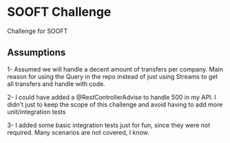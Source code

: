 # SOOFT Challenge
Challenge for SOOFT

## Assumptions

1- Assumed we will handle a decent amount of transfers per company. Main reason for using the Query in the repo instead of just using Streams to get all transfers and handle with code.

2- I could have added a @RestControllerAdvise to handle 500 in my API. I didn't just to keep the scope of this challenge and avoid having to add more unit/integration tests

3- I added some basic integration tests just for fun, since they were not required. Many scenarios are not covered, I know.
